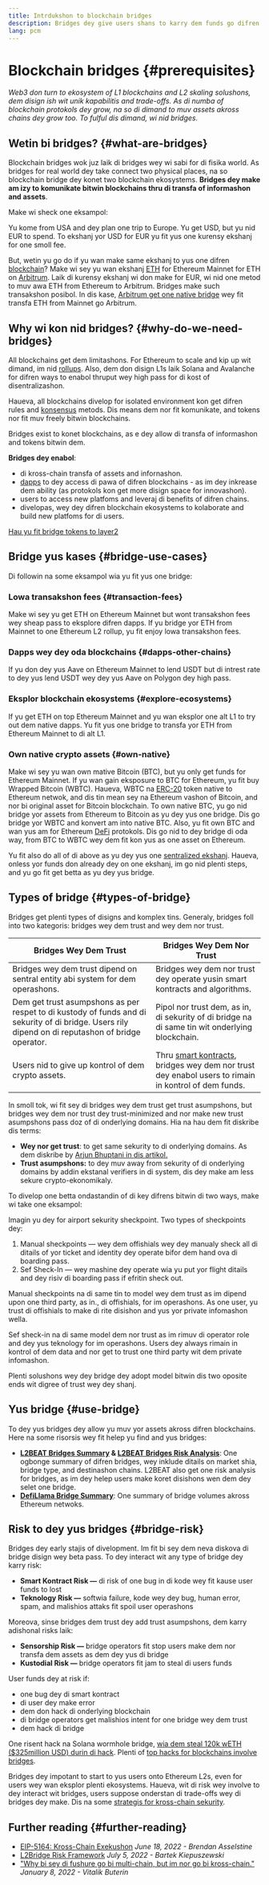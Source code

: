 ```yaml
---
title: Intrdukshon to blockchain bridges
description: Bridges dey give users shans to karry dem funds go difren blockchains
lang: pcm
---
```


# Blockchain bridges {#prerequisites}

_Web3 don turn to ekosystem of L1 blockchains and L2 skaling solushons, dem disign ish wit unik kapabilitis and trade-offs. As di numba of blockchain protokols dey grow, na so di dimand to muv assets akross chains dey grow too. To fulful dis dimand, wi nid bridges._

<Divider />

## Wetin bi bridges? {#what-are-bridges}

Blockchain bridges wok juz laik di bridges wey wi sabi for di fisika world. As bridges for real world dey take connect two physical places, na so blockchain bridge dey konet two blockchain ekosystems. **Bridges dey make am izy to komunikate bitwin blockchains thru di transfa of informashon and assets**.

Make wi sheck one eksampol:

Yu kome from USA and dey plan one trip to Europe. Yu get USD, but yu nid EUR to spend. To ekshanj yor USD for EUR yu fit yus one kurensy ekshanj for one smoll fee.

But, wetin yu go do if yu wan make same ekshanj to yus one difren [blockchain](/glossary/#blockchain)? Make wi sey yu wan ekshanj [ETH](/glossary/#ether) for Ethereum Mainnet for ETH on [Arbitrum](https://arbitrum.io/). Laik di kurensy ekshanj wi don make for EUR, wi nid one metod to muv awa ETH from Ethereum to Arbitrum. Bridges make such transakshon posibol. In dis kase, [Arbitrum get one native bridge](https://bridge.arbitrum.io/) wey fit transfa ETH from Mainnet go Arbitrum.

## Why wi kon nid bridges? {#why-do-we-need-bridges}

All blockchains get dem limitashons. For Ethereum to scale and kip up wit dimand, im nid [rollups](/glossary/#rollups). Also, dem don disign L1s laik Solana and Avalanche for difren ways to enabol thruput wey high pass for di kost of disentralizashon.

Haueva, all blockchains divelop for isolated environment kon get difren rules and [konsensus](/glossary/#consensus) metods. Dis means dem nor fit komunikate, and tokens nor fit muv freely bitwin blockchains.

Bridges exist to konet blockchains, as e dey allow di transfa of informashon and tokens bitwin dem.

**Bridges dey enabol**:

- di kross-chain transfa of assets and infornashon.
- [dapps](/glossary/#dapp) to dey access di pawa of difren blockchains - as im dey inkrease dem ability (as protokols kon get more disign space for innovashon).
- users to access new platfoms and leveraj di benefits of difren chains.
- divelopas, wey dey difren blockchain ekosystems to kolaborate and build new platfoms for di users.

[Hau yu fit bridge tokens to layer2](/guides/how-to-use-a-bridge/)

<Divider />

## Bridge yus kases {#bridge-use-cases}

Di followin na some eksampol wia yu fit yus one bridge:

### Lowa transakshon fees {#transaction-fees}

Make wi sey yu get ETH on Ethereum Mainnet but wont transakshon fees wey sheap pass to eksplore difren dapps. If yu bridge yor ETH from Mainnet to one Ethereum L2 rollup, yu fit enjoy lowa transakshon fees.

### Dapps wey dey oda blockchains {#dapps-other-chains}

If yu don dey yus Aave on Ethereum Mainnet to lend USDT but di intrest rate to dey yus lend USDT wey dey yus Aave on Polygon dey high pass.

### Eksplor blockchain ekosystems {#explore-ecosystems}

If yu get ETH on top Ethereum Mainnet and yu wan eksplor one alt L1 to try out dem native dapps. Yu fit yus one bridge to transfa yor ETH from Ethereum Mainnet to di alt L1.

### Own native crypto assets {#own-native}

Make wi sey yu wan own mative Bitcoin (BTC), but yu only get funds for Ethereum Mainnet. If yu wan gain eksposure to BTC for Ethereum, yu fit buy Wrapped Bitcoin (WBTC). Haueva, WBTC na [ERC-20](/glossary/#erc-20) token native to Ethereum netwok, and dis tin mean sey na Ethereum vashon of Bitcoin, and nor bi original asset for Bitcoin blockchain. To own native BTC, yu go nid bridge yor assets from Ethereum to Bitcoin as yu dey yus one bridge. Dis go bridge yor WBTC and konvert am into native BTC. Also, yu fit own BTC and wan yus am for Ethereum [DeFi](/glossary/#defi) protokols. Dis go nid to dey bridge di oda way, from BTC to WBTC wey dem fit kon yus as one asset on Ethereum.

<InfoBanner shouldCenter emoji=":bulb:">
  Yu fit also do all of di above as yu dey yus one <a href="/get-eth/">sentralized ekshanj</a>. Haueva, onless yor funds don already dey on one ekshanj, im go nid plenti steps, and yu go fit get betta as yu dey yus bridge.
</InfoBanner>

<Divider />

## Types of bridge {#types-of-bridge}

Bridges get plenti types of disigns and komplex tins. Generaly, bridges foll into two kategoris: bridges wey dem trust and wey dem nor trust.

| Bridges Wey Dem Trust                                                                                                                              | Bridges Wey Dem Nor Trust                                                                                                        |
| -------------------------------------------------------------------------------------------------------------------------------------------------- | -------------------------------------------------------------------------------------------------------------------------------- |
| Bridges wey dem trust dipend on sentral entity abi system for dem operashons.                                                                      | Bridges wey dem nor trust dey operate yusin smart kontracts and algorithms.                                                      |
| Dem get trust asumpshons as per respet to di kustody of funds and di sekurity of di bridge. Users rily dipend on di reputashon of bridge operator. | Pipol nor trust dem, as in, di sekurity of di bridge na di same tin wit onderlying blockchain.                                   |
| Users nid to give up kontrol of dem crypto assets.                                                                                                 | Thru [smart kontracts](/glossary/#smart-contract), bridges wey dem nor trust dey enabol users to rimain in kontrol of dem funds. |

In smoll tok, wi fit sey di bridges wey dem trust get trust asumpshons, but bridges wey dem nor trust dey trust-minimized and nor make new trust asumpshons pass doz of di onderlying domains. Hia na hau dem fit diskribe dis terms:

- **Wey nor get trust**: to get same sekurity to di onderlying domains. As dem diskribe by [Arjun Bhuptani in dis artikol.](https://medium.com/connext/the-interoperability-trilemma-657c2cf69f17)
- **Trust asumpshons:** to dey muv away from sekurity of di onderlying domains by addin ekstanal verifiers in di system, dis dey make am less sekure crypto-ekonomikaly.

To divelop one betta ondastandin of di key difrens bitwin di two ways, make wi take one eksampol:

Imagin yu dey for airport sekurity sheckpoint. Two types of sheckpoints dey:

1. Manual sheckpoints — wey dem offishials wey dey manualy sheck all di ditails of yor ticket and identity dey operate bifor dem hand ova di boarding pass.
2. Sef Sheck-In — wey mashine dey operate wia yu put yor flight ditails and dey risiv di boarding pass if efritin sheck out.

Manual sheckpoints na di same tin to model wey dem trust as im dipend upon one third party, as in., di offishials, for im operashons. As one user, yu trust di offishials to make di rite disishon and yus yor private infomashon wella.

Sef sheck-in na di same model dem nor trust as im rimuv di operator role and dey yus teknology for im operashons. Users dey always rimain in kontrol of dem data and nor get to trust one third party wit dem private infomashon.

Plenti solushons wey dey bridge dey adopt model bitwin dis two oposite ends wit digree of trust wey dey shanj.

<Divider />

## Yus bridge {#use-bridge}

To dey yus bridges dey allow yu muv yor assets akross difren blockchains. Here na some risorsis wey fit helep yu find and yus bridges:

- **[L2BEAT Bridges Summary](https://l2beat.com/bridges/summary) & [L2BEAT Bridges Risk Analysis](https://l2beat.com/bridges/risk)**: One ogbonge summary of difren bridges, wey inklude ditails on market shia, bridge type, and destinashon chains. L2BEAT also get one risk analysis for bridges, as im dey helep users make koret disishons wen dem dey selet one bridge.
- **[DefiLlama Bridge Summary](https://defillama.com/bridges/Ethereum)**: One summary of bridge volumes akross Ethereum netwoks.

<Divider />

## Risk to dey yus bridges {#bridge-risk}

Bridges dey early stajis of divelopment. Im fit bi sey dem neva diskova di bridge disign wey beta pass. To dey interact wit any type of bridge dey karry risk:

- **Smart Kontract Risk —** di risk of one bug in di kode wey fit kause user funds to lost
- **Teknology Risk —** softwia failure, kode wey dey bug, human error, spam, and malishios attaks fit spoil user operashons

Moreova, sinse bridges dem trust dey add trust asumpshons, dem karry adishonal risks laik:

- **Sensorship Risk —** bridge operators fit stop users make dem nor transfa dem assets as dem dey yus di bridge
- **Kustodial Risk —** bridge operators fit jam to steal di users funds

User funds dey at risk if:

- one bug dey di smart kontract
- di user dey make error
- dem don hack di onderlying blockchain
- di bridge operators get malishios intent for one bridge wey dem trust
- dem hack di bridge

One risent hack na Solana wormhole bridge, [wia dem steal 120k wETH ($325million USD) durin di hack](https://rekt.news/wormhole-rekt/). Plenti of [top hacks for blockchains involve bridges](https://rekt.news/leaderboard/).

Bridges dey impotant to start to yus users onto Ethereum L2s, even for users wey wan eksplor plenti ekosystems. Haueva, wit di risk wey involve to dey interact wit bridges, users suppose onderstan di trade-offs wey di bridges dey make. Dis na some [strategis for kross-chain sekurity](https://blog.debridge.finance/10-strategies-for-cross-chain-security-8ed5f5879946).

<Divider />

## Further reading {#further-reading}

- [EIP-5164: Kross-Chain Exekushon](https://ethereum-magicians.org/t/eip-5164-cross-chain-execution/9658) _June 18, 2022 - Brendan Asselstine_
- [L2Bridge Risk Framework](https://gov.l2beat.com/t/l2bridge-risk-framework/31) _July 5, 2022 - Bartek Kiepuszewski_
- ["Why bi sey di fushure go bi multi-chain, but im nor go bi kross-chain."](https://old.reddit.com/r/ethereum/comments/rwojtk/ama_we_are_the_efs_research_team_pt_7_07_january/hrngyk8/) _January 8, 2022 - Vitalik Buterin_
